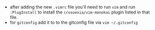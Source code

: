 - after adding the new `.vimrc` file you'll need to run `vim` and run `:PlugInstall` to install the `crusoexia/vim-monokai` plugin listed in that file.
- for `gitconfig` add it to to the gitconfig file via `vim ~/.gitconfig`
